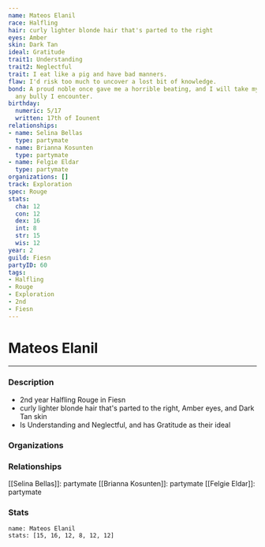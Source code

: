 ```yaml
---
name: Mateos Elanil
race: Halfling
hair: curly lighter blonde hair that's parted to the right
eyes: Amber
skin: Dark Tan
ideal: Gratitude
trait1: Understanding
trait2: Neglectful
trait: I eat like a pig and have bad manners.
flaw: I'd risk too much to uncover a lost bit of knowledge.
bond: A proud noble once gave me a horrible beating, and I will take my revenge on
  any bully I encounter.
birthday:
  numeric: 5/17
  written: 17th of Iounent
relationships:
- name: Selina Bellas
  type: partymate
- name: Brianna Kosunten
  type: partymate
- name: Felgie Eldar
  type: partymate
organizations: []
track: Exploration
spec: Rouge
stats:
  cha: 12
  con: 12
  dex: 16
  int: 8
  str: 15
  wis: 12
year: 2
guild: Fiesn
partyID: 60
tags:
- Halfling
- Rouge
- Exploration
- 2nd
- Fiesn
---
```

# Mateos Elanil
---
### Description
- 2nd year Halfling Rouge in Fiesn
- curly lighter blonde hair that's parted to the right, Amber eyes, and Dark Tan skin
- Is Understanding and Neglectful, and has Gratitude as their ideal

### Organizations
### Relationships
[[Selina Bellas]]: partymate
[[Brianna Kosunten]]: partymate
[[Felgie Eldar]]: partymate
### Stats
```statblock
name: Mateos Elanil
stats: [15, 16, 12, 8, 12, 12]
```